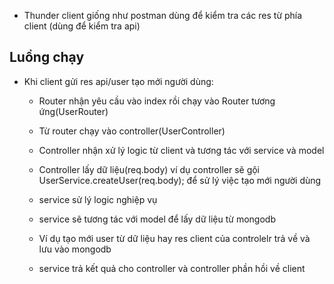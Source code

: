 - Thunder client giống như postman dùng để kiểm tra các res từ phía client (dùng để kiểm tra api)


## Luồng chạy
- Khi client gửi res api/user tạo mới người dùng:
    + Router nhận yêu cầu vào index rồi chạy vào Router tương ứng(UserRouter)
    + Từ router chạy vào controller(UserController) 

    + Controller nhận xử lý logic từ client và tương tác với service và model
    + Controller lấy dữ liệu(req.body) ví dụ controller sẽ gội UserService.createUser(req.body); để sử lý việc tạo mới người dùng
    + service sử lý logic nghiệp vụ 
    + service sẽ tương tác với model để lấy dữ liệu từ mongodb 
    + Ví dụ tạo mới user từ dữ liệu hay res client của controlelr trả về và lưu vào mongodb
    + service trả kết quả cho controller và controller phần hồi về client

